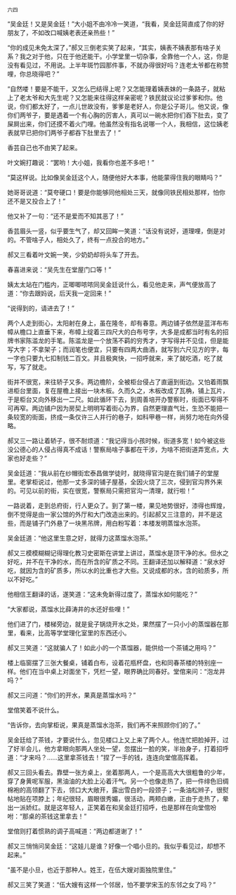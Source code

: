     六四 

   “吴金廷！又是吴金廷！”大小姐不由冷冷一笑道，“我看，吴金廷简直成了你的好朋友了，不如改口喊姨老表还亲热些！”

   “你的成见未免太深了，”郝又三倒老实笑了起来，“其实，姨表不姨表那有啥子关系？我之对于他，只在于他还能干。小学堂里一切杂事，全靠他一个人，这，你是没有看见过，不用说。上半年斑竹园那件事，不就办得很好吗？连老太爷都在称赞哩，你总晓得吧？”

   “自然喽！要是不能干，又怎么巴结得上呢？又怎能理着姨表妹的一条路子，就粘上了老太爷和大先生呢？又怎能来往得这样亲密呢？铁民就议论过爹爹和你。他说，你们都太好了，一点儿世故没有，爹爹是老好人，你是公子哥儿。他又说，像你们两爷子，要是遇着一个有心胸的厉害人，真可以一碗水把你们吞下肚去，变了屎屙出来，你们还摸不着火门哩。他虽然没有指名说哪一个人，我相信，这位姨老表就早已把你们两爷子都吞下肚里去了！”

   香芸自己也不由笑了起来。

   叶文婉打趣说：“罢哟！大小姐，我看你也差不多吧！”

   “莫这样说。比如像吴金廷这个人，随便他好大本事，他能蒙得住我的眼睛吗？”

   她哥哥说道：“莫夸硬口！要是你能够同他相处三天，就像同铁民相处那样，怕你还不是又投合上了！”

   他又补了一句：“还不是爱而不知其恶了！”

   香芸眉头一竖，似乎要生气了，却又回眸一笑道：“话没有说好，道理哩，倒是对的。不管啥子人，相处久了，终有一点投合的地方。”

   郝又三看着叶文婉一笑，少奶奶却将头车了开去。

   春喜进来说：“吴先生在堂屋门口等！”

   姨太太站在门槛内，正唧唧哝哝同吴金廷说什么，看见他走来，声气便放高了道：“你去跟妈说，后天我一定回来！”

   “说得到的，请进去了！”

   两个人走到街心，太阳射在身上，虽在隆冬，却有春意。两边铺子依然是蓝洋布布幛从檐口上直垂下来，布幛上绽着三四尺大的白布号字，大多是成都当时有名的招牌书家陈滥龙的手笔。陈滥龙是一个放荡不羁的穷秀才，字写得并不见佳，但是能写大字；不拿架子；而润笔也便宜，只要有四两大曲酒，就写到六尺见方的字，每一字也只要九七扣制钱二百文。并且极爽快，一招呼就来，来了就吃酒，吃了就写，写了就走。

   街并不很宽，来往轿子又多。两边檐阶，全被柜台侵占了直逼到街边。又怕着雨飘进柜台里面，复在屋檐上接出一块木板。久而久之，木板改成了瓦桷，铺上瓦片，于是柜台又向外移出一二尺。如此循环下去，到周善培开办警察时，街面已窄得不可再窄。两边铺户因为房契上明明写着街心为界，自然更理直气壮，生恐不能把一条较宽的街面，挤成一条仅许三人并行的巷子，如科甲巷一样，尚努力地在向外侵略。

   郝又三一路让着轿子，很不耐烦道：“我记得当小孩时候，街道多宽！如今被这些没公德心的人侵占得真不成话！警察局啥子事都在干涉，为啥不把街道弄宽点，大家也好走些？”

   吴金廷道：“我从前在纱帽街宏泰昌做学徒时，就晓得官沟是在我们铺子的堂屋里。老掌柜说过，他那一丈多深的铺子屋基，全因火烧了三次，侵到官沟界外来的。可见以前的街，实在很宽，警察局只需把官沟一清理，就行啦！”

   一路说着，走到总府街，行人更众了。到了第一楼，果见地势很好，漆得也辉煌，倒不觉得是由一家公馆的外厅和大门改造出来的。引起郝又三注意的，并不是这些，而是铺子门外悬了一块黑吊牌，用白粉写着：本楼发明蒸馏水泡茶。

   吴金廷道：“他这里生意之好，就得力这蒸馏水泡茶。”

   郝又三模模糊糊记得理化教习史密斯在讲堂上讲过，蒸馏水是顶干净的水。但水之好吃，并不在干净的水，而在所含的矿质之不同。王翻译还加以解释道：“泉水好吃，就因为含的矿质多，所以水的比重也才大些。又说成都的水，含的硷质多，所以不好吃。”

   他相信王翻译的话，遂笑道：“这未免新得过度了，蒸馏水如何能吃？”

   “大家都说，蒸馏水比薛涛井的水还好些哩！”

   他们进了门，楼梯旁边，就是瓮子锅烧开水之处，果然摆了一只小小的蒸馏器在那里，看来，比高等学堂理化室里的东西还小。

   郝又三笑道：“这就骗人了！如此小的一个蒸馏器，能供给一个茶铺之用吗？”

   楼上临窗摆了三张大餐桌，铺着白布，设着花瓶杯盘，也和同春茶楼的特别座一样。他们在当中桌上对面坐下，凭栏一望，眼界确比同春好。堂倌来问：“泡龙井吗？”

   郝又三问道：“你们的开水，果真是蒸馏水吗？”

   堂倌笑着不说什么。

   “告诉你，去向掌柜说，果真是蒸馏水泡茶，我们再不来照顾你们的了。”

   吴金廷给了茶钱，才要说什么，忽见楼口上又上来了两个人。他连忙把脸掉开，过了好半会儿，他方拿眼向那两人坐处一望，忽摆出一脸的笑，半抬身子，打着招呼道：“才来吗？……这里拿茶钱去！”捏了一手的钱，连连向堂倌高挥着。

   郝又三回头看去。靠壁一张方桌上，坐着那两人，一个是高高大大很粗鲁的少年，穿了身黄呢军服，黑油油的大脸上沁着汗气。另一个也像走热了，把一件绯色旧绸棉袍的高领翻了下去，领口大大敞开，露出雪白的一段颈子；一条油松辫子，很熨帖地贴在项脖上；年纪很轻，眉眼很秀媚，很活动，两颊白嫩，正由于走热了，晕出一派娇红。就是这年轻人，正笑着在和吴金廷打招呼，也是那样在向堂倌吩咐：“那桌的茶钱这里拿去！”

   堂倌则打着惯熟的调子高喊道：“两边都道谢了！”

   郝又三悄悄问吴金廷：“这娃儿是谁？好像一个唱小旦的。我似乎看见过，却想不起来。”

   “虽不是小旦，也近于那种人。姓王，在伍大嫂对面独院里住。”

   郝又三笑了笑道：“伍大嫂有这样一个邻居，怕不要学宋玉的东邻之女了吗？”

